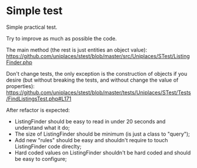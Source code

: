 Simple test
=====

Simple practical test.

Try to improve as much as possible the code.

The main method (the rest is just entities an object value):
https://github.com/uniplaces/stest/blob/master/src/Uniplaces/STest/ListingFinder.php

Don't change tests, the only exception is the construction of objects if you desire (but without breaking the tests, and without change the value of properties):
https://github.com/uniplaces/stest/blob/master/tests/Uniplaces/STest/Tests/FindListingsTest.php#L171

After refactor is expected:
* ListingFinder should be easy to read in under 20 seconds and understand what it do;
* The size of ListingFinder should be minimum (is just a class to "query");
* Add new "rules" should be easy and shouldn't require to touch ListingFinder code direclty;
* Hard coded values on ListingFinder shouldn't be hard coded and should be easy to configure;
